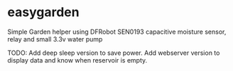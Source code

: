 # easygarden
Simple Garden helper using DFRobot SEN0193 capacitive moisture sensor, relay and small 3.3v water pump

TODO:
Add deep sleep version to save power.
Add webserver version to display data and know when reservoir is empty.
